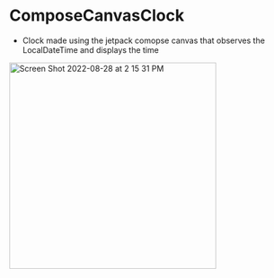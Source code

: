 # ComposeCanvasClock
- Clock made using the jetpack comopse canvas that observes the LocalDateTime and displays the time
<img width="368" alt="Screen Shot 2022-08-28 at 2 15 31 PM" src="https://user-images.githubusercontent.com/98186105/187088793-1f6bc331-cb5b-45d1-aa07-0226a28d5cc6.png">
